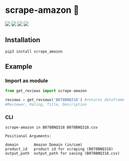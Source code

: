 # scrape-amazon 🚀

![](https://img.shields.io/pypi/v/scrape-amazon?label=Version&style=for-the-badge)
![](https://img.shields.io/pypi/pyversions/scrape-amazon?style=for-the-badge)
![](https://img.shields.io/pypi/dm/scrape-amazon?style=for-the-badge)
![](https://img.shields.io/pypi/l/scrape-amazon?style=for-the-badge)

## Installation

```shell
pip3 install scrape_amazon
```

## Example

### Import as module

```python
from get_reviews import scrape-amazon

reviews = get_reviews('B078BNQ318') #returns dataframe
#Reviewer, Rating, Title, Description
```

### CLI

```shell
scrape-amazon in B078BNQ318 B078BNQ318.csv
```

```shell
Positional Arguments:

domain       Amazon Domain (in/com)
product_id   product id for scraping (B078BNQ318)
output_path  output_path for saving (B078BNQ318.csv)
```

